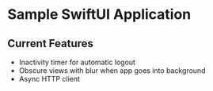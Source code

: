 # Sample SwiftUI Application

## Current Features
- Inactivity timer for automatic logout 
- Obscure views with blur when app goes into background
- Async HTTP client 
